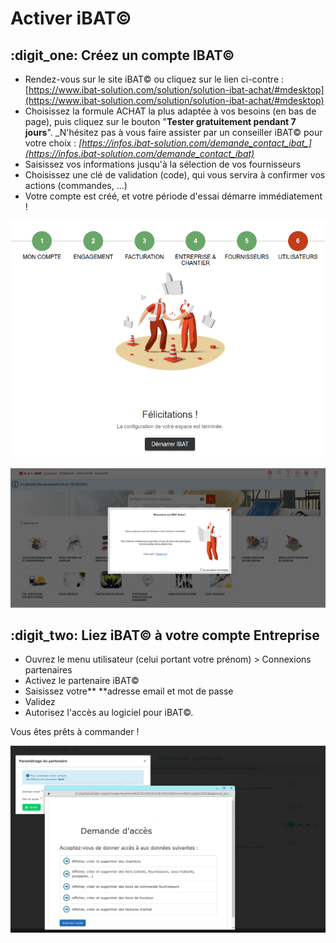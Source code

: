 # Activer iBAT©

## :digit_one: Créez un compte IBAT©

* Rendez-vous sur le site iBAT© ou cliquez sur le lien ci-contre :[ ](https://www.ibat-solution.com/solution/solution-ibat-achat/#mdesktop)[https://www.ibat-solution.com/solution/solution-ibat-achat/#mdesktop](https://www.ibat-solution.com/solution/solution-ibat-achat/#mdesktop)
* Choisissez la formule ACHAT la plus adaptée à vos besoins (en bas de page), puis cliquez sur le bouton "**Tester gratuitement pendant 7 jours**". _N'hésitez pas à vous faire assister par un conseiller iBAT© pour votre choix : _[_https://infos.ibat-solution.com/demande_contact_ibat_](https://infos.ibat-solution.com/demande_contact_ibat)__
*  Saisissez vos informations jusqu'à la sélection de vos fournisseurs
* Choisissez une clé de validation (code), qui vous servira à confirmer vos actions (commandes, ...)
* Votre compte est créé, et votre période d'essai démarre immédiatement !

![](../../../.gitbook/assets/ibat1.png)

![](../../../.gitbook/assets/ibat2.png)



## :digit_two: Liez iBAT© à votre compte Entreprise

* Ouvrez le menu utilisateur (celui portant votre prénom) > Connexions partenaires
* Activez le partenaire iBAT©
* Saisissez votre** **adresse email et mot de passe
* Validez
*   Autorisez l'accès au logiciel pour iBAT©.



Vous êtes prêts à commander !

![](../../../.gitbook/assets/ibatca.png)
